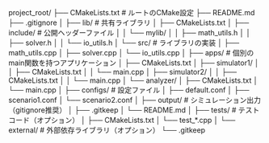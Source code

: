 project_root/
├── CMakeLists.txt                 # ルートのCMake設定
├── README.md
├── .gitignore
│
├── lib/                           # 共有ライブラリ
│   ├── CMakeLists.txt
│   ├── include/                   # 公開ヘッダーファイル
│   │   └── mylib/
│   │       ├── math_utils.h
│   │       ├── solver.h
│   │       └── io_utils.h
│   └── src/                       # ライブラリの実装
│       ├── math_utils.cpp
│       ├── solver.cpp
│       └── io_utils.cpp
│
├── apps/                          # 個別のmain関数を持つアプリケーション
│   ├── CMakeLists.txt
│   ├── simulator1/
│   │   ├── CMakeLists.txt
│   │   └── main.cpp
│   ├── simulator2/
│   │   ├── CMakeLists.txt
│   │   └── main.cpp
│   └── analyzer/
│       ├── CMakeLists.txt
│       └── main.cpp
│
├── configs/                       # 設定ファイル
│   ├── default.conf
│   ├── scenario1.conf
│   └── scenario2.conf
│
├── output/                        # シミュレーション出力（gitignore推奨）
│   ├── .gitkeep
│   └── README.md
│
├── tests/                         # テストコード（オプション）
│   ├── CMakeLists.txt
│   └── test_*.cpp
│
└── external/                      # 外部依存ライブラリ（オプション）
    └── .gitkeep